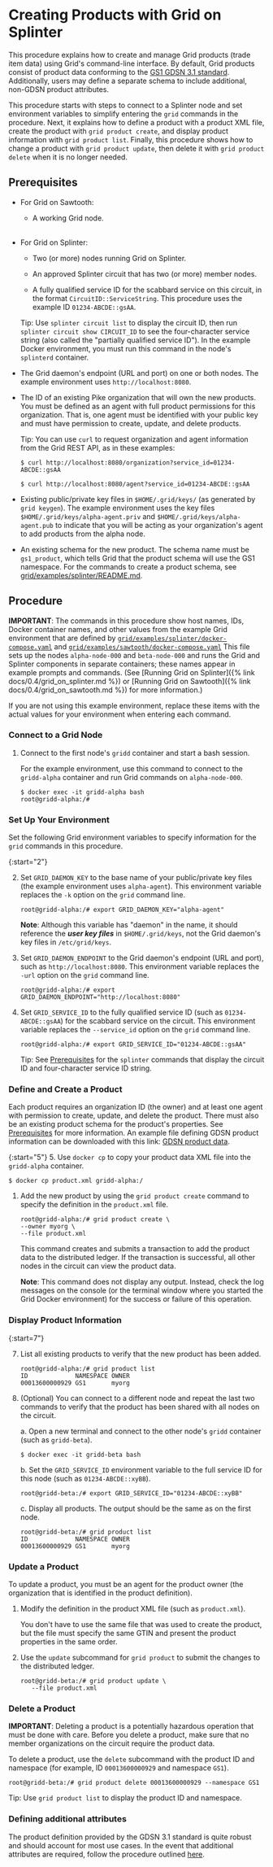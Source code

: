 # Creating Products with Grid on Splinter

<!--
  Copyright (c) 2024 Bitwise IO, Inc.
  Copyright (c) 2018-2021 Cargill Incorporated
  Licensed under Creative Commons Attribution 4.0 International License
  https://creativecommons.org/licenses/by/4.0/
-->

This procedure explains how to create and manage Grid products
(trade item data) using Grid's command-line interface. By default, Grid
products consist of product data conforming to the
[GS1 GDSN 3.1 standard](https://www.gs1.org/docs/gdsn/3.1/gdsn_3_1_operations_manual_i2.pdf).
Additionally, users may define a separate schema to include additional,
non-GDSN product attributes.

This procedure starts with steps to connect to a Splinter node and set
environment variables to simplify entering the `grid` commands in the procedure.
Next, it explains how to define a product with a product XML file, create the
product with `grid product create`, and display product information with
`grid product list`. Finally, this procedure shows how to change a product with
`grid product update`, then delete it with `grid product delete` when it is no
longer needed.

## Prerequisites

* For Grid on Sawtooth:

    - A working Grid node.
      <br><br>

* For Grid on Splinter:

    - Two (or more) nodes running Grid on Splinter.

    - An approved Splinter circuit that has two (or more) member nodes.

    - A fully qualified service ID for the scabbard service on this circuit, in the
      format `CircuitID::ServiceString`. This procedure uses the example ID
      `01234-ABCDE::gsAA`.

  Tip: Use `splinter circuit list` to display the circuit ID, then run `splinter
  circuit show CIRCUIT_ID` to see the four-character service string (also
  called the "partially qualified service ID").
  In the example Docker environment, you must run this command in the node's
  `splinterd` container.

* The Grid daemon's endpoint (URL and port) on one or both nodes.
  The example environment uses `http://localhost:8080`.

* The ID of an existing Pike organization that will own the new products. You
  must be defined as an agent with full product permissions for this
  organization. That is, one agent must be identified with your public key and
  must have permission to create, update, and delete products.

  Tip: You can use `curl` to request organization and agent information from
  the Grid REST API, as in these examples:

  `$ curl http://localhost:8080/organization?service_id=01234-ABCDE::gsAA`

  `$ curl http://localhost:8080/agent?service_id=01234-ABCDE::gsAA`

* Existing public/private key files in `$HOME/.grid/keys/` (as generated by
  `grid keygen`). The example environment uses the key files
  `$HOME/.grid/keys/alpha-agent.priv` and `$HOME/.grid/keys/alpha-agent.pub` to
  indicate that you will be acting as your organization's agent to add products
  from the alpha node.

* An existing schema for the new product. The schema name must be `gs1_product`,
  which tells Grid that the product schema will use the GS1 namespace.
  For the commands to create a product schema, see
  [grid/examples/splinter/README.md](https://github.com/splintercommunity/grid/tree/main/examples/splinter#demonstrate-grid-smart-contract-functionality).

## Procedure

**IMPORTANT**: The commands in this procedure show host names, IDs, Docker
container names, and other values from the example Grid environment that are
defined by
[`grid/examples/splinter/docker-compose.yaml`](https://github.com/splintercommunity/grid/blob/main/examples/splinter/docker-compose.yaml)
and [`grid/examples/sawtooth/docker-compose.yaml`](https://github.com/splintercommunity/grid/blob/main/examples/sawtooth/docker-compose.yaml)
This file sets up the nodes `alpha-node-000` and `beta-node-000` and runs the
Grid and Splinter components in separate containers; these names appear in
example prompts and commands. (See [Running Grid on
Splinter]({% link docs/0.4/grid_on_splinter.md %}) or [Running Grid on
Sawtooth]({% link docs/0.4/grid_on_sawtooth.md %}) for more information.)

If you are not using this example environment, replace these items with the
actual values for your environment when entering each command.

### Connect to a Grid Node

1. Connect to the first node's `gridd` container and start a bash session.

   For the example environment, use this command to connect to the `gridd-alpha`
   container and run Grid commands on `alpha-node-000`.

   ```
   $ docker exec -it gridd-alpha bash
   root@gridd-alpha:/#
   ```

### Set Up Your Environment

Set the following Grid environment variables to specify information for the
`grid` commands in this procedure.

{:start="2"}

2. Set `GRID_DAEMON_KEY` to the base name of your public/private key files
   (the example environment uses `alpha-agent`).  This environment variable
   replaces the `-k` option on the `grid` command line.

   ```
   root@gridd-alpha:/# export GRID_DAEMON_KEY="alpha-agent"
   ```

   **Note**: Although this variable has "daemon" in the name, it should
   reference the ***user key files*** in `$HOME/.grid/keys`, not the Grid
   daemon's key files in `/etc/grid/keys`.

1. Set `GRID_DAEMON_ENDPOINT` to the Grid daemon's endpoint (URL and port),
   such as `http://localhost:8080`. This environment variable replaces the
   `-url` option on the `grid` command line.

   ```
   root@gridd-alpha:/# export GRID_DAEMON_ENDPOINT="http://localhost:8080"
   ```

1. Set `GRID_SERVICE_ID` to the fully qualified service ID (such as
   `01234-ABCDE::gsAA`) for the scabbard service on the circuit. This
   environment variable replaces the `--service_id` option on the `grid`
   command line.

   ```
   root@gridd-alpha:/# export GRID_SERVICE_ID="01234-ABCDE::gsAA"
   ```

   Tip: See [Prerequisites](#prerequisites) for the `splinter` commands that
   display the circuit ID and four-character service ID string.

### Define and Create a Product

Each product requires an organization ID (the owner) and at least one agent
with permission to create, update, and delete the product. There must also
be an existing product schema for the product's properties.
See [Prerequisites](#prerequisites) for more information. An example file
defining GDSN product information can be downloaded with this link:
<a href="/docs/0.4/references/product/example_product.xml"
download="product.xml">GDSN product data</a>.

{:start="5"}
5. Use `docker cp` to copy your product data XML file into the `gridd-alpha`
container.

   ```
   $ docker cp product.xml gridd-alpha:/
   ```

1. Add the new product by using the `grid product create` command to specify the
   definition in the `product.xml` file.

   ```
   root@gridd-alpha:/# grid product create \
   --owner myorg \
   --file product.xml
   ```

   This command creates and submits a transaction to add the product data to the
   distributed ledger. If the transaction is successful, all other nodes in the
   circuit can view the product data.

   **Note**: This command does not display any output. Instead, check the log
   messages on the console (or the terminal window where you started the Grid
   Docker environment) for the success or failure of this operation.

### Display Product Information

{:start=7"}

7. List all existing products to verify that the new product has been added.

   ```
   root@gridd-alpha:/# grid product list
   ID             NAMESPACE OWNER
   00013600000929 GS1       myorg
   ```

1. (Optional) You can connect to a different node and repeat the last two
   commands to verify that the product has been shared with all nodes on the
   circuit.

    a. Open a new terminal and connect to the other node's `gridd` container
       (such as `gridd-beta`).

      ```
      $ docker exec -it gridd-beta bash
      ```

    b. Set the `GRID_SERVICE_ID` environment variable to the full service ID
       for this node (such as `01234-ABCDE::xyBB`).

      ```
      root@gridd-beta:/# export GRID_SERVICE_ID="01234-ABCDE::xyBB"
      ```

    c. Display all products. The output should be the same as on the first node.

      ```
      root@gridd-beta:/# grid product list
      ID             NAMESPACE OWNER
      00013600000929 GS1       myorg
      ```

### Update a Product

To update a product, you must be an agent for the product owner (the
organization that is identified in the product definition).

1. Modify the definition in the product XML file (such as `product.xml`).

   You don't have to use the same file that was used to create the product,
   but the file must specify the same GTIN and present the product properties
   in the same order.

1. Use the `update` subcommand for `grid product` to submit the changes
   to the distributed ledger.

   ```
   root@gridd-beta:/# grid product update \
      --file product.xml
   ```

### Delete a Product

**IMPORTANT**: Deleting a product is a potentially hazardous operation that
must be done with care. Before you delete a product, make sure that no
member organizations on the circuit require the product data.

To delete a product, use the `delete` subcommand with the product ID and
namespace (for example, ID `00013600000929` and namespace `GS1`).

   ```
   root@gridd-beta:/# grid product delete 00013600000929 --namespace GS1
   ```

Tip: Use `grid product list` to display the product ID and namespace.

### Defining additional attributes

The product definition provided by the GDSN 3.1 standard is quite robust and
should account for most use cases. In the event that additional attributes are
required, follow the procedure outlined [here](/docs/0.4/creating_products_with_nonstandard_attrs.md).
